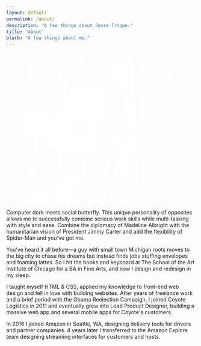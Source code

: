 ```yaml
---
layout: default
permalink: /about/
description: "A few things about Jesse Trippe."
title: "About"
blurb: "A few things about me."
---
```


<div class="my-32 grid sm:grid-cols-3 lg:grid-cols-4 gap-10">
  <div class="max-w-xs">
    <figure class="rounded-full overflow-hidden bg-cyan-700 dark:bg-slate-700">
      <img class="h-full w-full" src="/images/avatar.jpg" style="mix-blend-mode: screen; filter: contrast(1.3) grayscale(1);" alt="Avatar of Jesse Trippe">
    </figure>
  </div>
  <div class="lg:col-start-3 sm:col-span-2 jt-prose">
      <p>Computer dork meets social butterfly. This unique personality of opposites allows me to successfully combine serious work skills while multi-tasking with style and ease. Combine the diplomacy of Madeline Albright with the humanitarian vision of President Jimmy Carter and add the flexibility of Spider-Man and you've got me.</p>
      <p>You've heard it all before&mdash;a guy with small town Michigan roots moves to the big city to chase his dreams but instead finds jobs stuffing envelopes and foaming lattes. So I hit the books and keyboard at The School of the Art Institute of Chicago for a BA in Fine Arts, and now I design and redesign in my sleep.</p>
      <p>I taught myself HTML &amp; CSS, applied my knowledge to front-end web design and fell in love with building websites. After years of freelance work and a brief period with the Obama Reelection Campaign, I joined Coyote Logistics in 2011 and eventually grew into Lead Product Designer, building a massive web app and several mobile apps for Coyote's customers.</p>
      <p>In 2016 I joined Amazon in Seattle, WA, designing delivery tools for drivers and partner companies. 4 years later I transferred to the Amazon Explore team designing streaming interfaces for customers and hosts.</p>
  </div>
</div>
